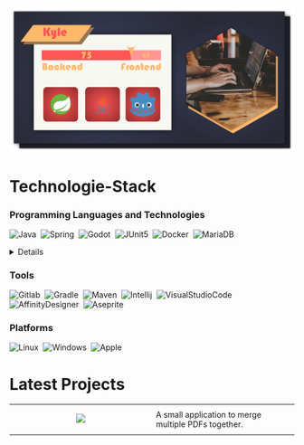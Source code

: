 ![](images/Profile_Banner.png)

# Technologie-Stack

### Programming Languages and Technologies
![Java](https://img.shields.io/static/v1?label=&message=Java&color=grey&style=for-the-badge&logo=java&logoColor=3178C6)&nbsp;
![Spring](https://img.shields.io/static/v1?label=&message=SpringBoot&color=grey&style=for-the-badge&logo=spring&logoColor=6DB33F)&nbsp;
![Godot](https://img.shields.io/static/v1?label=&message=Godot&color=grey&style=for-the-badge&logo=godotengine&logoColor=478CBF)&nbsp;
![JUnit5](https://img.shields.io/static/v1?label=&message=JUnit5&color=grey&style=for-the-badge&logo=junit5&logoColor=25A162)&nbsp;
![Docker](https://img.shields.io/static/v1?label=&message=Docker&color=grey&style=for-the-badge&logo=docker&logoColor=2496ED)&nbsp;
![MariaDB](https://img.shields.io/static/v1?label=&message=MariaDB&color=grey&style=for-the-badge&logo=mariadb&logoColor=003545)&nbsp;

<details>
  
![TypeScript](https://img.shields.io/static/v1?label=&message=TypeScript&color=grey&style=for-the-badge&logo=typescript&logoColor=3178C6)&nbsp;
![HTML5](https://img.shields.io/static/v1?label=&message=HTML5&color=grey&style=for-the-badge&logo=html5&logoColor=E34F26)&nbsp;
![JavaScript](https://img.shields.io/static/v1?label=&message=JavaScript&color=grey&style=for-the-badge&logo=javascript&logoColor=F7DF1E)&nbsp;
![Angular](https://img.shields.io/static/v1?label=&message=Angular&color=grey&style=for-the-badge&logo=angular&logoColor=DD0031)&nbsp;
![Liquibase](https://img.shields.io/static/v1?label=&message=Liquibase&color=grey&style=for-the-badge&logo=liquibase&logoColor=2962FF)&nbsp;
![Wikimedia](https://img.shields.io/static/v1?label=&message=Wikimedia&color=grey&style=for-the-badge&logo=wikimediacommons&logoColor=006699)&nbsp;
![MySQL](https://img.shields.io/static/v1?label=&message=MySQL&color=grey&style=for-the-badge&logo=mysql&logoColor=4479A1)&nbsp;
![RpgMakerMV](https://img.shields.io/static/v1?label=&message=RpgMakerMV&color=grey&style=for-the-badge)&nbsp;
![Python](https://img.shields.io/static/v1?label=&message=Pyhton&color=grey&style=for-the-badge&logo=python)&nbsp;
  
</details>


### Tools
![Gitlab](https://img.shields.io/static/v1?label=&message=Gitlab&color=grey&style=for-the-badge&logo=gitlab&logoColor=FC6D26)&nbsp;
![Gradle](https://img.shields.io/static/v1?label=&message=Gradle&color=grey&style=for-the-badge&logo=gradle&logoColor=02303A)&nbsp;
![Maven](https://img.shields.io/static/v1?label=&message=Maven&color=grey&style=for-the-badge&logo=apachemaven&logoColor=C71A36)&nbsp;
![Intellij](https://img.shields.io/static/v1?label=&message=Intellij&color=grey&style=for-the-badge&logo=intellijidea&logoColor=000000)&nbsp;
![VisualStudioCode](https://img.shields.io/static/v1?label=&message=VisualStudioCode&color=grey&style=for-the-badge&logo=visualstudiocode&logoColor=007ACC)&nbsp;
![AffinityDesigner](https://img.shields.io/static/v1?label=&message=AffinityDesigner&color=grey&style=for-the-badge&logo=affinitydesigner&logoColor=1B72BE)&nbsp;
![Aseprite](https://img.shields.io/static/v1?label=&message=Aseprite&color=grey&style=for-the-badge&logo=aseprite&logoColor=7D929E)&nbsp;


### Platforms
![Linux](https://img.shields.io/static/v1?label=console&message=Linux&color=grey&style=for-the-badge&logo=linux&logoColor=FCC624)&nbsp;
![Windows](https://img.shields.io/static/v1?label=&message=Windows&color=grey&style=for-the-badge&logo=windows&logoColor=0078D6)&nbsp;
![Apple](https://img.shields.io/static/v1?label=&message=Apple&color=grey&style=for-the-badge&logo=apple&logoColor=000000)&nbsp;

# Latest Projects
<table border=0>
  <tr>
  <td width="50%" align="center">
      
  ![](images/PDF_Manager_Preview.gif)
      
  </td>
  <td>
   A small application to merge multiple PDFs together.
  </td>
  </tr>
</table>
